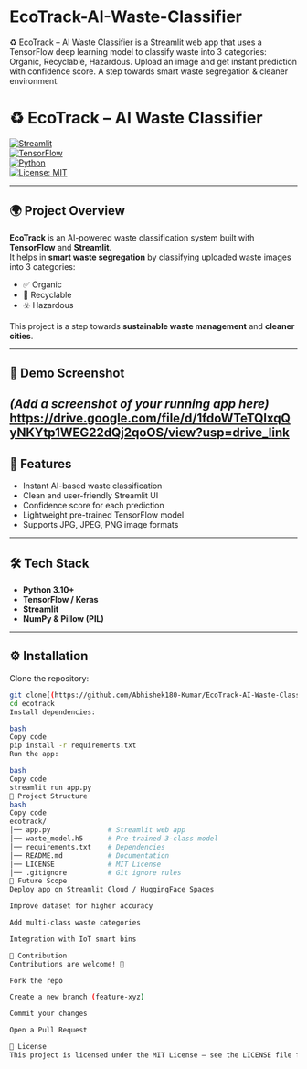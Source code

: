 # EcoTrack-AI-Waste-Classifier
♻️ EcoTrack – AI Waste Classifier is a Streamlit web app that uses a TensorFlow deep learning model to classify waste into 3 categories: Organic, Recyclable, Hazardous. Upload an image and get instant prediction with confidence score. A step towards smart waste segregation &amp; cleaner environment.
# ♻️ EcoTrack – AI Waste Classifier

[![Streamlit](https://img.shields.io/badge/Made%20with-Streamlit-FF4B4B?logo=streamlit)](https://streamlit.io/)  
[![TensorFlow](https://img.shields.io/badge/Powered%20by-TensorFlow-FF6F00?logo=tensorflow)](https://www.tensorflow.org/)  
[![Python](https://img.shields.io/badge/Language-Python-blue?logo=python)](https://www.python.org/)  
[![License: MIT](https://img.shields.io/badge/License-MIT-green.svg)](LICENSE)

---

## 🌍 Project Overview
**EcoTrack** is an AI-powered waste classification system built with **TensorFlow** and **Streamlit**.  
It helps in **smart waste segregation** by classifying uploaded waste images into 3 categories:  
- ✅ Organic  
- 🔄 Recyclable  
- ☣️ Hazardous  

This project is a step towards **sustainable waste management** and **cleaner cities**.

---

## 📸 Demo Screenshot
*(Add a screenshot of your running app here)*  
https://drive.google.com/file/d/1fdoWTeTQlxqQyNKYtp1WEG22dQj2qoOS/view?usp=drive_link
---

## 🚀 Features
- Instant AI-based waste classification  
- Clean and user-friendly Streamlit UI  
- Confidence score for each prediction  
- Lightweight pre-trained TensorFlow model  
- Supports JPG, JPEG, PNG image formats  

---

## 🛠️ Tech Stack
- **Python 3.10+**  
- **TensorFlow / Keras**  
- **Streamlit**  
- **NumPy & Pillow (PIL)**  

---

## ⚙️ Installation

Clone the repository:
```bash
git clone[(https://github.com/Abhishek180-Kumar/EcoTrack-AI-Waste-Classifier)]
cd ecotrack
Install dependencies:

bash
Copy code
pip install -r requirements.txt
Run the app:

bash
Copy code
streamlit run app.py
📂 Project Structure
bash
Copy code
ecotrack/
│── app.py              # Streamlit web app
│── waste_model.h5      # Pre-trained 3-class model
│── requirements.txt    # Dependencies
│── README.md           # Documentation
│── LICENSE             # MIT License
│── .gitignore          # Git ignore rules
🔮 Future Scope
Deploy app on Streamlit Cloud / HuggingFace Spaces

Improve dataset for higher accuracy

Add multi-class waste categories

Integration with IoT smart bins

🤝 Contribution
Contributions are welcome! 🎉

Fork the repo

Create a new branch (feature-xyz)

Commit your changes

Open a Pull Request

📜 License
This project is licensed under the MIT License – see the LICENSE file for details.

